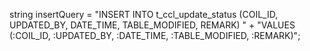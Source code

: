 string insertQuery = "INSERT INTO t_ccl_update_status (COIL_ID, UPDATED_BY, DATE_TIME, TABLE_MODIFIED, REMARK) " +
                     "VALUES (:COIL_ID, :UPDATED_BY, :DATE_TIME, :TABLE_MODIFIED, :REMARK)";